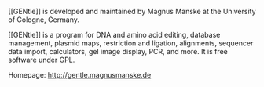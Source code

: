 [[GENtle]] is developed and maintained by Magnus Manske at the University of Cologne, Germany.

[[GENtle]] is a program for DNA and amino acid editing, database management, plasmid maps, restriction and ligation, alignments, sequencer data import, calculators, gel image display, PCR, and more. It is free software under GPL.

Homepage: http://gentle.magnusmanske.de
